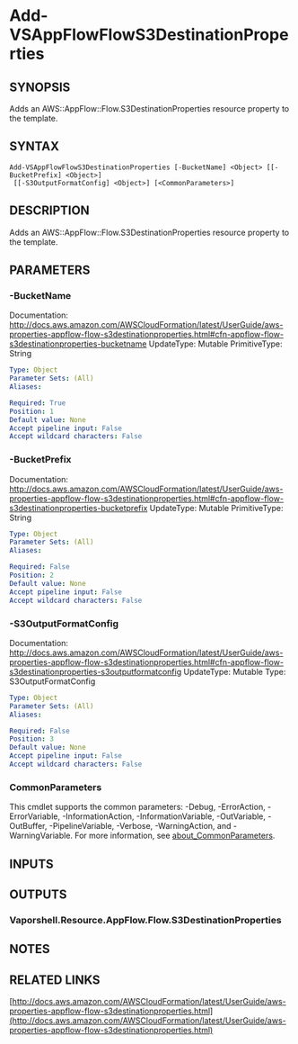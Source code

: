 # Add-VSAppFlowFlowS3DestinationProperties

## SYNOPSIS
Adds an AWS::AppFlow::Flow.S3DestinationProperties resource property to the template.

## SYNTAX

```
Add-VSAppFlowFlowS3DestinationProperties [-BucketName] <Object> [[-BucketPrefix] <Object>]
 [[-S3OutputFormatConfig] <Object>] [<CommonParameters>]
```

## DESCRIPTION
Adds an AWS::AppFlow::Flow.S3DestinationProperties resource property to the template.

## PARAMETERS

### -BucketName
Documentation: http://docs.aws.amazon.com/AWSCloudFormation/latest/UserGuide/aws-properties-appflow-flow-s3destinationproperties.html#cfn-appflow-flow-s3destinationproperties-bucketname
UpdateType: Mutable
PrimitiveType: String

```yaml
Type: Object
Parameter Sets: (All)
Aliases:

Required: True
Position: 1
Default value: None
Accept pipeline input: False
Accept wildcard characters: False
```

### -BucketPrefix
Documentation: http://docs.aws.amazon.com/AWSCloudFormation/latest/UserGuide/aws-properties-appflow-flow-s3destinationproperties.html#cfn-appflow-flow-s3destinationproperties-bucketprefix
UpdateType: Mutable
PrimitiveType: String

```yaml
Type: Object
Parameter Sets: (All)
Aliases:

Required: False
Position: 2
Default value: None
Accept pipeline input: False
Accept wildcard characters: False
```

### -S3OutputFormatConfig
Documentation: http://docs.aws.amazon.com/AWSCloudFormation/latest/UserGuide/aws-properties-appflow-flow-s3destinationproperties.html#cfn-appflow-flow-s3destinationproperties-s3outputformatconfig
UpdateType: Mutable
Type: S3OutputFormatConfig

```yaml
Type: Object
Parameter Sets: (All)
Aliases:

Required: False
Position: 3
Default value: None
Accept pipeline input: False
Accept wildcard characters: False
```

### CommonParameters
This cmdlet supports the common parameters: -Debug, -ErrorAction, -ErrorVariable, -InformationAction, -InformationVariable, -OutVariable, -OutBuffer, -PipelineVariable, -Verbose, -WarningAction, and -WarningVariable. For more information, see [about_CommonParameters](http://go.microsoft.com/fwlink/?LinkID=113216).

## INPUTS

## OUTPUTS

### Vaporshell.Resource.AppFlow.Flow.S3DestinationProperties
## NOTES

## RELATED LINKS

[http://docs.aws.amazon.com/AWSCloudFormation/latest/UserGuide/aws-properties-appflow-flow-s3destinationproperties.html](http://docs.aws.amazon.com/AWSCloudFormation/latest/UserGuide/aws-properties-appflow-flow-s3destinationproperties.html)

